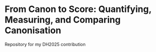 # From Canon to Score: Quantifying, Measuring, and Comparing Canonisation

Repository for my DH2025 contribution
